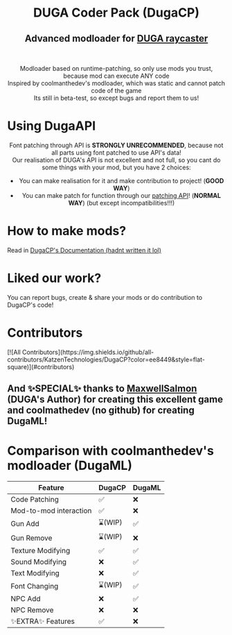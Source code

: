 <h1 align="center">DUGA Coder Pack (DugaCP)</h1>
<h2 align="center">Advanced modloader for <a href="https://github.com/MaxwellSalmon/DUGA">DUGA raycaster</a></h2><br>
<p align="center">Modloader based on runtime-patching, so only use mods you trust, because mod can execute ANY code<br>
Inspired by coolmanthedev's modloader, which was static and cannot patch code of the game<br>
Its still in beta-test, so except bugs and report them to us!<br></p>
<h1>Using DugaAPI</h1>
<p  align="center">Font patching through API is <strong>STRONGLY UNRECOMMENDED</strong>, because not all parts using font patched to use API's data!<br>
Our realisation of DUGA's API is not excellent and not full, so you cant do some things with your mod, but you have 2 choices:<br></p>
<ul>
  <li align="center">You can make realisation for it and make contribution to project! (<strong>GOOD WAY</strong>)</li>
  <li align="center">You can make patch for function through our <a href="">patching API</a>! (<strong>NORMAL WAY</strong>) (but except incompatibilities!!!)</li>
</ul>
<h1>How to make mods?</h1>
Read in <a href="">DugaCP's Documentation (hadnt written it lol)</a><br>
<h1>Liked our work?</h1>
You can report bugs, create & share your mods or do contribution to DugaCP's code!<br>
<h1>Contributors</h1>
[![All Contributors](https://img.shields.io/github/all-contributors/KatzenTechnologies/DugaCP?color=ee8449&style=flat-square)](#contributors)

<h2>And ✨SPECIAL✨ thanks to <a href="https://github.com/MaxwellSalmon">MaxwellSalmon</a> (DUGA's Author) for creating this excellent game and coolmathedev (no github) for creating DugaML!</h2>
<h1>Comparison with coolmanthedev's modloader (DugaML)</h1>

| **Feature**                                | DugaCP       | DugaML       |
| ------------------------------------------ | ------------ | ------------ |
| Code Patching                              | ✅           | ❌           |
| Mod-to-mod interaction                     | ✅           | ❌           |
| Gun Add                                    | ⌛(WIP)       | ✅           |
| Gun Remove                                 | ⌛(WIP)       | ❌           |
| Texture Modifying                          | ✅           | ✅           |
| Sound Modifying                            | ❌           | ✅           |
| Text Modifying                             | ❌           | ✅           |
| Font Changing                              | ⌛(WIP)       | ✅           |
| NPC Add                                    | ❌           | ✅           |
| NPC Remove                                 | ❌           | ❌           |
| ✨EXTRA✨ Features                        | ✅           | ❌           |
